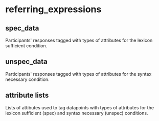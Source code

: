 # referring_expressions

## spec_data
Participants' responses tagged with types of attributes for the lexicon sufficient condition. 

## unspec_data
Participants' responses tagged with types of attributes for the syntax necessary condition. 

## attribute lists

Lists of attibutes used to tag datapoints with types of attributes for the lexicon sufficient (spec) and syntax necessary (unspec) conditions. 
